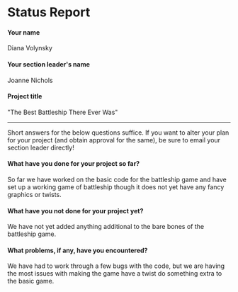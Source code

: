 # Status Report

#### Your name

Diana Volynsky 

#### Your section leader's name

Joanne Nichols 

#### Project title

"The Best Battleship There Ever Was"

***

Short answers for the below questions suffice. If you want to alter your plan for your project (and obtain approval for the same), be sure to email your section leader directly!

#### What have you done for your project so far?

So far we have worked on the basic code for the battleship game and have set up a working game of battleship though it does not yet have any fancy graphics or twists.

#### What have you not done for your project yet?

We have not yet added anything additional to the bare bones of the battleship game.

#### What problems, if any, have you encountered?

We have had to work through a few bugs with the code, but we are having the most issues with making the game have a twist do something extra to the basic game. 
